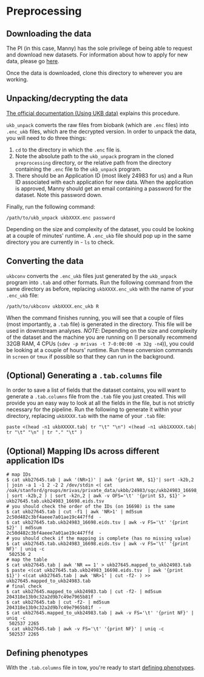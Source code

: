 # Preprocessing

## Downloading the data

The PI (in this case, Manny) has the sole privilege of being able to request and download new datasets. For information about how to apply for new data, please go [here]().

Once the data is downloaded, clone this directory to wherever you are working.

## Unpacking/decrypting the data

[The official documentation (Using UKB data)](http://biobank.ctsu.ox.ac.uk/showcase/docs/UsingUKBData.pdf) explains this procedure.

`ukb_unpack` converts the raw files from biobank (which are `.enc` files) into `.enc_ukb` files, which are the decrypted version. In order to unpack the data, you will need to do three things:

1) `cd` to the directory in which the `.enc` file is.
2) Note the absolute path to the `ukb_unpack` program in the cloned `preprocessing` directory, or the relative path from the directory containing the `.enc` file to the `ukb_unpack` program.
3) There should be an Application ID (most likely 24983 for us) and a Run ID associated with each application for new data. When the application is approved, Manny should get an email containing a password for the dataset. Note this password down.

Finally, run the following command:

`/path/to/ukb_unpack ukbXXXX.enc password`

Depending on the size and complexity of the dataset, you could be looking at a couple of minutes' runtime. A `.enc_ukb` file should pop up in the same directory you are currently in - `ls` to check.

## Converting the data

`ukbconv` converts the `.enc_ukb` files just generated by the `ukb_unpack` program into `.tab` and other formats. Run the following command from the same directory as before, replacing `ukbXXXX.enc_ukb` with the name of your `.enc_ukb` file:

`/path/to/ukbconv ukbXXXX.enc_ukb R`

When the command finishes running, you will see that a couple of files (most importantly, a `.tab` file) is generated in the directory. This file will be used in downstream analyses. *NOTE*: Depending on the size and complexity of the dataset and the machine you are running on (I personally recommend 32GB RAM, 4 CPUs (`sdev -p mrivas -t 7-0:00:00 -m 32g -n4`)), you could be looking at a couple of hours' runtime. Run these conversion commands in `screen` or `tmux` if possible so that they can run in the background.

## (Optional) Generating a `.tab.columns` file

In order to save a list of fields that the dataset contains, you will want to generate a `.tab.columns` file from the `.tab` file you just created. This will provide you an easy way to look at all the fields in the file, but is not strictly necessary for the pipeline. Run the following to generate it within your directory, replacing `ukbXXXX.tab` with the name of your `.tab` file:

`paste <(head -n1 ukbXXXXX.tab| tr "\t" "\n") <(head -n1 ukb1XXXXX.tab| tr "\t" "\n" | tr "." "\t" )`

## (Optional) Mapping IDs across different application IDs

```
# map IDs
$ cat ukb27645.tab | awk '(NR>1)' | awk '{print NR, $1}'| sort -k2b,2 | join -a 1 -1 2 -2 2 /dev/stdin <( cat /oak/stanford/groups/mrivas/private_data/ukbb/24983/sqc/ukb24983_16698_mapping.tsv | sort -k2b,2 ) | sort -k2n,2 | awk -v OFS='\t' '{print $3, $1}' > ukb27645.tab.ukb24983_16698.eids.tsv
# you should check the order of the IDs (on 16698) is the same
$ cat ukb27645.tab | cut -f1 | awk 'NR>1' | md5sum
2c50d482c3bf4aeee7a01ae19c447ffd  -
$ cat ukb27645.tab.ukb24983_16698.eids.tsv | awk -v FS='\t' '{print $2}' | md5sum
2c50d482c3bf4aeee7a01ae19c447ffd  -
# you should check if the mapping is complete (has no missing value)
$ cat ukb27645.tab.ukb24983_16698.eids.tsv | awk -v FS='\t' '{print NF}' | uniq -c
 502536 2
# map the table
$ cat ukb27645.tab | awk 'NR == 1' > ukb27645.mapped_to_ukb24983.tab
$ paste <(cat ukb27645.tab.ukb24983_16698.eids.tsv  | awk '{print $1}') <(cat ukb27645.tab | awk 'NR>1' | cut -f2- ) >> ukb27645.mapped_to_ukb24983.tab
# final check
$ cat ukb27645.mapped_to_ukb24983.tab | cut -f2- | md5sum
204318e13b9c32a2d9b7c49e7965b81f  -
$ cat ukb27645.tab | cut -f2- | md5sum
204318e13b9c32a2d9b7c49e7965b81f  -
$ cat ukb27645.mapped_to_ukb24983.tab | awk -v FS='\t' '{print NF}' | uniq -c
 502537 2265
$ cat ukb27645.tab | awk -v FS='\t' '{print NF}' | uniq -c
 502537 2265
```

## Defining phenotypes

With the `.tab.columns` file in tow, you're ready to start [defining phenotypes](https://github.com/rivas-lab/ukbb-tools/tree/master/02_phenotyping).
